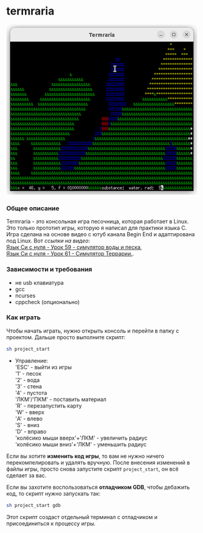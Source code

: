 # termraria

![screenshot](https://github.com/OtryvnoyKalendar/termraria/blob/main/screenshots/screenshot%202.png)

### Общее описание
Termraria - это консольная игра песочница, которая работает в Linux. Это только прототип игры, которую я написал для практики языка C.
Игра сделана на основе видео с ютуб канала Begin End и адаптирована под Linux. Вот *ссылки на видео*:  
[Язык Си с нуля - Урок 59 - симулятор воды и песка](https://www.youtube.com/watch?v=-131tBG9dZY&list=PLBOPkQsFLCR2DWRY74L03FmbRtz_Yy73_&index=60),  
[Язык Си с нуля - Урок 61 - Симулятор Террарии.](https://www.youtube.com/watch?v=XkASqnVkzp8&list=PLBOPkQsFLCR2DWRY74L03FmbRtz_Yy73_&index=62).

### Зависимости и требования
- не usb клавиатура
- gcc
- ncurses
- cppcheck (опционально)

### Как играть
Чтобы начать играть, нужно открыть консоль и перейти в папку с проектом. Дальше просто выполните скрипт:
```sh
sh project_start
```

- Управление:  
'ESC' - выйти из игры  
'1' - песок  
'2' - вода  
'3' - стена  
'4' - пустота  
'ЛКМ'/'ПКМ' - поставить материал  
'R' - перезапустить карту  
'W' - вверх  
'A' - влево  
'S' - вниз  
'D' - вправо  
'колёсико мыши вверх'+'ЛКМ' - увеличить радиус  
'колёсико мыши вниз'+'ЛКМ' - уменьшить радиус  

Если вы хотите **изменить код игры**, то вам не нужно ничего перекомпелировать и удалять вручную. После внесения изменений в файлы игры, просто снова запустите скрипт `project_start`, он всё сделает за вас.

Если вы захотите воспользоваться **отладчиком GDB**, чтобы дебажить код, то скрипт нужно запускать так:
```sh
sh project_start gdb
```
Этот скрипт создаст отдельный терминал с отладчиком и присоединиться к процессу игры.
